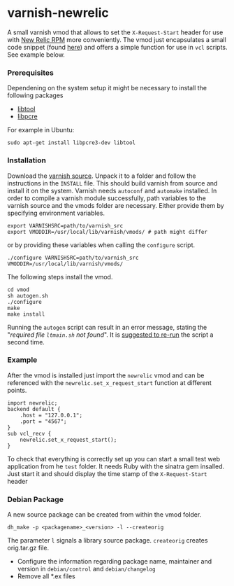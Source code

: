 varnish-newrelic
================

A small varnish vmod that allows to set the `X-Request-Start` header for use with
[New Relic RPM](http://newrelic.com/) more conveniently.
The vmod just encapsulates a small code snippet
(found [here](http://blog.jacobelder.com/2010/07/tracking-request-queue-time-on-new-relic-rpm-with-varnish/))
and offers a simple function for use in `vcl` scripts. See example below.



### Prerequisites

Dependening on the system setup it might be necessary to install the following packages

* [libtool](http://www.gnu.org/software/libtool/libtool.html)
* [libpcre](http://pcre.org/)

For example in Ubuntu:

    sudo apt-get install libpcre3-dev libtool

### Installation

Download the [varnish source](https://www.varnish-cache.org/releases).
Unpack it to a folder and follow the instructions in the `INSTALL` file.
This should build varnish from source and install it on the system.
Varnish needs `autoconf` and `automake` installed.
In order to compile a varnish module successfully, path variables to the varnish source
and the vmods folder are necessary.
Either provide them by specifying environment variables.

    export VARNISHSRC=path/to/varnish_src
    export VMODDIR=/usr/local/lib/varnish/vmods/ # path might differ

or by providing these variables when calling the `configure` script.

    ./configure VARNISHSRC=path/to/varnish_src VMODDIR=/usr/local/lib/varnish/vmods/


The following steps install the vmod.

    cd vmod
    sh autogen.sh
    ./configure
    make
    make install

Running the `autogen` script can result in an error message, stating the "*required file `ltmain.sh` not found*".
It is [suggested to re-run](https://www.varnish-cache.org/trac/wiki/Installation) the script a second time.



### Example

After the vmod is installed just import the `newrelic` vmod and can be referenced with the
`newrelic.set_x_request_start` function at different points.

    import newrelic;
    backend default {
        .host = "127.0.0.1";
        .port = "4567";
    }
    sub vcl_recv {
        newrelic.set_x_request_start();
    }

To check that everything is correctly set up you can start a small test web application from  he `test`
folder. It needs Ruby with the sinatra gem insalled. Just start it and should display the time stamp
of the `X-Request-Start` header



### Debian Package

A new source package can be created from within the vmod folder.

    dh_make -p <packagename>_<version> -l --createorig

The parameter `l` signals a library source package. `createorig` creates orig.tar.gz file.

* Configure the information regarding package name, maintainer and version in `debian/control` and
`debian/changelog`
* Remove all *.ex files